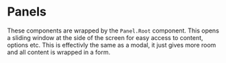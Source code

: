 # Panels

These components are wrapped by the `Panel.Root` component. This opens a sliding window at the side of the screen for easy access to content, options etc. This is effectivly the same as a modal, it just gives more room and all content is wrapped in a form.
